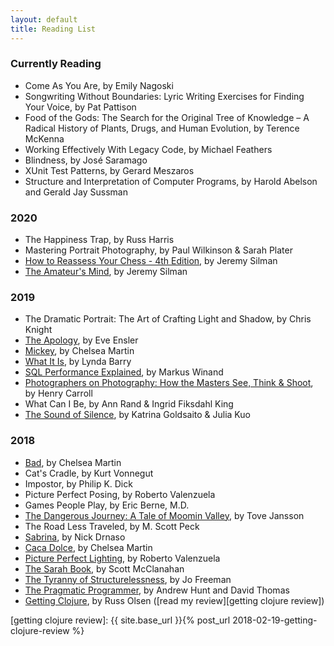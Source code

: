 ```yaml
---
layout: default
title: Reading List
---
```


### Currently Reading

- Come As You Are, by Emily Nagoski
- Songwriting Without Boundaries: Lyric Writing Exercises for Finding Your Voice, by Pat Pattison
- Food of the Gods: The Search for the Original Tree of Knowledge – A Radical History of Plants, Drugs, and Human Evolution, by Terence McKenna
- Working Effectively With Legacy Code, by Michael Feathers
- Blindness, by José Saramago
- XUnit Test Patterns, by Gerard Meszaros
- Structure and Interpretation of Computer Programs, by Harold Abelson and Gerald Jay Sussman

### 2020

- The Happiness Trap, by Russ Harris
- Mastering Portrait Photography, by Paul Wilkinson & Sarah Plater
- [How to Reassess Your Chess - 4th Edition][], by Jeremy Silman
- [The Amateur's Mind][], by Jeremy Silman

### 2019

- The Dramatic Portrait: The Art of Crafting Light and Shadow, by Chris Knight
- [The Apology][], by Eve Ensler
- [Mickey][], by Chelsea Martin
- [What It Is][], by Lynda Barry
- [SQL Performance Explained][], by Markus Winand
- [Photographers on Photography: How the Masters See, Think & Shoot][], by Henry Carroll
- What Can I Be, by Ann Rand & Ingrid Fiksdahl King
- [The Sound of Silence][], by Katrina Goldsaito & Julia Kuo

### 2018

- [Bad][], by Chelsea Martin
- Cat's Cradle, by Kurt Vonnegut
- Impostor, by Philip K. Dick
- Picture Perfect Posing, by Roberto Valenzuela
- Games People Play, by Eric Berne, M.D.
- [The Dangerous Journey: A Tale of Moomin Valley][], by Tove Jansson
- The Road Less Traveled, by M. Scott Peck
- [Sabrina][], by Nick Drnaso
- [Caca Dolce][], by Chelsea Martin
- [Picture Perfect Lighting][], by Roberto Valenzuela
- [The Sarah Book][], by Scott McClanahan
- [The Tyranny of Structurelessness][], by Jo Freeman
- [The Pragmatic Programmer][], by Andrew Hunt and David Thomas
- [Getting Clojure][], by Russ Olsen ([read my review][getting clojure review])

[getting clojure review]: {{ site.base_url }}{% post_url 2018-02-19-getting-clojure-review %}

[Bad]: https://electricliterature.com/i-call-all-my-exes-darren-5c28cec10e7b
[Caca Dolce]: https://softskull.com/dd-product/caca-dolce/
[Getting Clojure]: https://pragprog.com/book/roclojure/getting-clojure
[How to Reassess Your Chess - 4th Edition]: https://www.silmanjamespress.com/shop/chess/how-to-reassess-your-chess-4th-edition/
[Mickey]: https://www.etsy.com/listing/476579597/mickey-by-chelsea-martin
[Photographers on Photography: How the Masters See, Think & Shoot]: https://www.laurenceking.com/product/photographers-on-photography/
[Picture Perfect Lighting]: https://rockynook.com/shop/photography/picture-perfect-lighting/
[Sabrina]: https://www.drawnandquarterly.com/sabrina
[SQL Performance Explained]: https://sql-performance-explained.com/
[The Amateur's Mind]: https://www.silmanjamespress.com/shop/chess/amateurs-mind-the-2nd-edition/
[The Apology]: https://theapologybook.net/about-the-apology-eve-ensler/
[The Dangerous Journey: A Tale of Moomin Valley]: https://www.drawnandquarterly.com/dangerous-journey-tale-moomin-valley
[The Pragmatic Programmer]: https://pragprog.com/book/tpp/the-pragmatic-programmer
[The Sarah Book]: https://nytyrant.com/collections/titles/products/pre-order-the-sarah-book-by-scott-mcclanahan
[The Sound of Silence]: http://thesoundofsilence.org/
[The Tyranny of Structurelessness]: http://www.jofreeman.com/joreen/tyranny.htm
[What It Is]: https://www.drawnandquarterly.com/what-it-is
